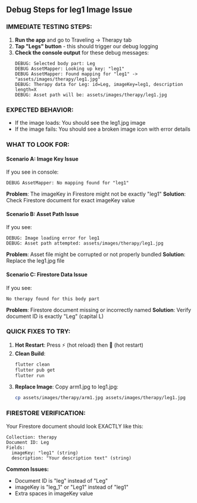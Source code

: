 ## Debug Steps for leg1 Image Issue

### **IMMEDIATE TESTING STEPS:**

1. **Run the app** and go to Traveling → Therapy tab
2. **Tap "Legs" button** - this should trigger our debug logging
3. **Check the console output** for these debug messages:
   ```
   DEBUG: Selected body part: Leg
   DEBUG AssetMapper: Looking up key: "leg1"
   DEBUG AssetMapper: Found mapping for "leg1" -> "assets/images/therapy/leg1.jpg"
   DEBUG: Therapy data for Leg: id=Leg, imageKey=leg1, description length=X
   DEBUG: Asset path will be: assets/images/therapy/leg1.jpg
   ```

### **EXPECTED BEHAVIOR:**
- If the image loads: You should see the leg1.jpg image
- If the image fails: You should see a broken image icon with error details

### **WHAT TO LOOK FOR:**

#### Scenario A: Image Key Issue
If you see in console:
```
DEBUG AssetMapper: No mapping found for "leg1"
```
**Problem**: The imageKey in Firestore might not be exactly "leg1"
**Solution**: Check Firestore document for exact imageKey value

#### Scenario B: Asset Path Issue  
If you see:
```
DEBUG: Image loading error for leg1
DEBUG: Asset path attempted: assets/images/therapy/leg1.jpg
```
**Problem**: Asset file might be corrupted or not properly bundled
**Solution**: Replace the leg1.jpg file

#### Scenario C: Firestore Data Issue
If you see:
```
No therapy found for this body part
```
**Problem**: Firestore document missing or incorrectly named
**Solution**: Verify document ID is exactly "Leg" (capital L)

### **QUICK FIXES TO TRY:**

1. **Hot Restart**: Press ⚡ (hot reload) then 🔄 (hot restart)
2. **Clean Build**: 
   ```bash
   flutter clean
   flutter pub get
   flutter run
   ```
3. **Replace Image**: Copy arm1.jpg to leg1.jpg:
   ```bash
   cp assets/images/therapy/arm1.jpg assets/images/therapy/leg1.jpg
   ```

### **FIRESTORE VERIFICATION:**

Your Firestore document should look EXACTLY like this:
```
Collection: therapy
Document ID: Leg
Fields:
  imageKey: "leg1" (string)
  description: "Your description text" (string)
```

**Common Issues:**
- Document ID is "leg" instead of "Leg" 
- imageKey is "leg_1" or "Leg1" instead of "leg1"
- Extra spaces in imageKey value
